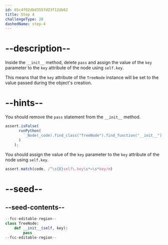 ```yaml
---
id: 65c4f02dbd3557d23f12db62
title: Step 4
challengeType: 20
dashedName: step-4
---
```


# --description--

Inside the `__init__` method, delete `pass` and assign the value of the `key` parameter to the `key` attribute of the node using `self.key`.

This means that the `key` attribute of the `TreeNode` instance will be set to the value passed during the object's creation.

# --hints--

You should remove the `pass` statement from the `__init__` method.

```js
assert.isFalse(
      runPython(
        `_Node(_code).find_class("TreeNode").find_function("__init__").has_pass()`
      )
    );

```

You should assign the value of the `key` parameter to the `key` attribute of the node using `self.key`.

```js
assert.match(code, /^\s{8}self\.key\s*=\s*key/m)
```

# --seed--

## --seed-contents--

```py
--fcc-editable-region--
class TreeNode:
    def __init__(self, key):
        pass
--fcc-editable-region--
```

